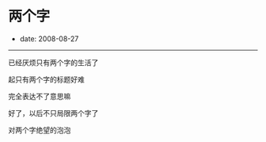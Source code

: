 # 两个字

- date: 2008-08-27

--------------------------


已经厌烦只有两个字的生活了

起只有两个字的标题好难

完全表达不了意思嘛

好了，以后不只局限两个字了


对两个字绝望的泡泡
